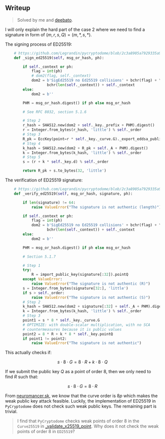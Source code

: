 
## Writeup

> Solved by me and [deebato](https://github.com/D33BaT0).

I will only explain the hard part of the case 2 where we need to find a signature in form of $(m, r, s, Q) = (m, *, s, *)$. 

The signing process of ED25519:

``` python
    # https://github.com/Legrandin/pycryptodome/blob/2c3a8905a7929335a9b2763e18d6e9ed516b8a38/lib/Crypto/Signature/eddsa.py#L158
    def _sign_ed25519(self, msg_or_hash, ph):

        if self._context or ph:
            flag = int(ph)
            # dom2(flag, self._context)
            dom2 = b'SigEd25519 no Ed25519 collisions' + bchr(flag) + \
                   bchr(len(self._context)) + self._context
        else:
            dom2 = b''

        PHM = msg_or_hash.digest() if ph else msg_or_hash

        # See RFC 8032, section 5.1.6

        # Step 2
        r_hash = SHA512.new(dom2 + self._key._prefix + PHM).digest()
        r = Integer.from_bytes(r_hash, 'little') % self._order
        # Step 3
        R_pk = EccKey(point=r * self._key._curve.G)._export_eddsa_public()
        # Step 4
        k_hash = SHA512.new(dom2 + R_pk + self._A + PHM).digest()
        k = Integer.from_bytes(k_hash, 'little') % self._order
        # Step 5
        s = (r + k * self._key.d) % self._order

        return R_pk + s.to_bytes(32, 'little')
```

The verification of ED25519 signature:

``` python
    # https://github.com/Legrandin/pycryptodome/blob/2c3a8905a7929335a9b2763e18d6e9ed516b8a38/lib/Crypto/Signature/eddsa.py#L244
    def _verify_ed25519(self, msg_or_hash, signature, ph):

        if len(signature) != 64:
            raise ValueError("The signature is not authentic (length)")

        if self._context or ph:
            flag = int(ph)
            dom2 = b'SigEd25519 no Ed25519 collisions' + bchr(flag) + \
                   bchr(len(self._context)) + self._context
        else:
            dom2 = b''

        PHM = msg_or_hash.digest() if ph else msg_or_hash

        # Section 5.1.7

        # Step 1
        try:
            R = import_public_key(signature[:32]).pointQ
        except ValueError:
            raise ValueError("The signature is not authentic (R)")
        s = Integer.from_bytes(signature[32:], 'little')
        if s > self._order:
            raise ValueError("The signature is not authentic (S)")
        # Step 2
        k_hash = SHA512.new(dom2 + signature[:32] + self._A + PHM).digest()
        k = Integer.from_bytes(k_hash, 'little') % self._order
        # Step 3
        point1 = s * 8 * self._key._curve.G
        # OPTIMIZE: with double-scalar multiplication, with no SCA
        # countermeasures because it is public values
        point2 = 8 * R + k * 8 * self._key.pointQ
        if point1 != point2:
            raise ValueError("The signature is not authentic")
```

This actually checks if:

$$
s \cdot 8 \cdot G = 8 \cdot R + k \cdot 8 \cdot Q
$$

If we submit the public key $Q$ as a point of order 8, then we only need to find $R$ such that:

$$
s \cdot 8 \cdot G = 8 \cdot R
$$


From [neuromancer.sk](https://neuromancer.sk/std/other/Ed25519), we know that the curve order is $8p$ which makes the weak public key attack feasible. Luckily, the implementation of ED25519 in `PyCryptodome` does not check such weak public keys. The remaining part is trivial. 

> I find that `PyCryptodome` checks weak points of order 8 in the `Curve25519` in [_validate_x25519_point](https://github.com/Legrandin/pycryptodome/blob/2c3a8905a7929335a9b2763e18d6e9ed516b8a38/lib/Crypto/PublicKey/_montgomery.py#L36). Why does it not check the weak points of order 8 in `ED25519`?